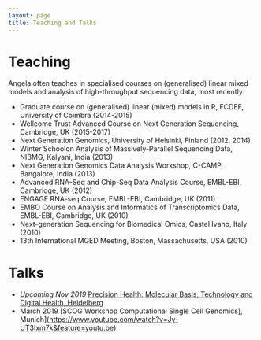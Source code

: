 ```yaml
---
layout: page
title: Teaching and Talks
---
```


# Teaching

Angela often teaches in specialised courses on (generalised) linear mixed models and analysis of high-throughput sequencing data, most recently:

* Graduate course on (generalised) linear (mixed) models in R, FCDEF, University of Coimbra (2014-2015)
* Wellcome Trust Advanced Course on Next Generation Sequencing, Cambridge, UK (2015-2017) 
* Next Generation Genomics, University of Helsinki, Finland (2012, 2014)
* Winter Schoolon Analysis of Massively-Parallel Sequencing Data, NIBMG, Kalyani, India (2013)
* Next Generation Genomics Data Analysis Workshop, C-CAMP, Bangalore, India (2013)
* Advanced RNA-Seq and Chip-Seq Data Analysis Course, EMBL-EBI, Cambridge, UK (2012)
* ENGAGE RNA-seq Course, EMBL-EBI, Cambridge, UK (2011)
* EMBO Course on Analysis and Informatics of Transcriptomics Data, EMBL-EBI, Cambridge, UK (2010)
* Next-generation Sequencing for Biomedical Omics, Castel Ivano, Italy (2010) 
* 13th International MGED Meeting, Boston, Massachusetts, USA (2010)

# Talks

* *Upcoming Nov 2019* [Precision Health: Molecular Basis, Technology and Digital Health, Heidelberg](https://www.embl.de/training/events/2019/PHE19-01/index.html)
* March 2019 [SCOG Workshop Computational Single Cell Genomics], Munich](https://www.youtube.com/watch?v=Jy-UT3Ixm7k&feature=youtu.be)
